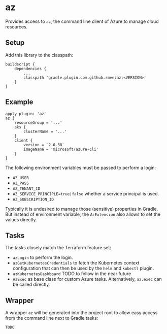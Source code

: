 # az

Provides access to `az`, the command line client of Azure to manage cloud resources.

## Setup

Add this library to the classpath:

```
buildscript {
	dependencies {
	    ...
		classpath 'gradle.plugin.com.github.rmee:az:<VERSION>'
	}
}
```
 
## Example

```
apply plugin: 'az'
az {
	resourceGroup = '...'
	aks {
		clusterName = '...'
	}
	client {
		version = `2.0.38`
		imageName = 'microsoft/azure-cli'
	}
}
```

The following environment variables must be passed to perform a login:

- `AZ_USER`
- `AZ_PASS`
- `AZ_TENANT_ID`
- `AZ_SERVICE_PRINCIPLE=true|false` whether a service principal is used.
- `AZ_SUBSCRIPTION_ID`
  		
Typically it is undesired to manage those (sensitive) properties in Gradle. But instead of environment variable, the
`AzExtension` also allows to set the values directly. 		

## Tasks

The tasks closely match the Terraform feature set:

- `azLogin` to perform the login. 
- `azGetKubernetesCredentials` to fetch the Kubernetes context configuration that can then be used by the `helm` and `kubectl` plugin.
- `azKubernetesDashboard` TODO to follow in the near future
- `AzExec` as base class for custom Azure tasks. Alternatively, `az.exec` can be called directly.


## Wrapper

A wrapper `az` will be generated into the project root to allow easy access from the command line next to Gradle tasks:

```
TODO
```